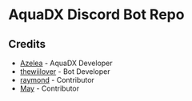 # AquaDX Discord Bot Repo

## Credits

+ [Azelea](https://github.com/hykilpikonna) - AquaDX Developer
+ [thewiilover](https://github.com/thewiilover) - Bot Developer
+ [raymond](https://github.com/raymonable) - Contributor
+ [May](https://github.com/nbitzz) - Contributor
